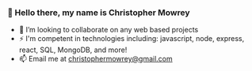 ### 👋 Hello there, my name is Christopher Mowrey 

- 👯 I’m looking to collaborate on any web based projects
- ⚡ I'm competent in technologies including: javascript, node, express, react, SQL, MongoDB, and more!
- 📫 Email me at christophermowrey@gmail.com
<!--
**christophermowrey/christophermowrey** is a ✨ _special_ ✨ repository because its `README.md` (this file) appears on your GitHub profile.

Here are some ideas to get you started:

- 🔭 I’m currently working on ...
- 🌱 I’m currently learning ...
- 👯 I’m looking to collaborate on ...
- 🤔 I’m looking for help with ...
- 💬 Ask me about ...
- 📫 How to reach me: ...
- 😄 Pronouns: ...
- ⚡ Fun fact: ...
-->
